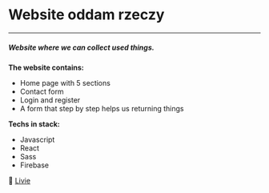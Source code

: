 # Website oddam rzeczy

---

##### Website where we can collect used things.

**The website contains:**

- Home page with 5 sections
- Contact form
- Login and register
- A form that step by step helps us returning things

**Techs in stack:**

- Javascript
- React
- Sass
- Firebase

:rocket: [Livie](https://grzegorzbanaszak.github.io/oddam_rzeczy/)
